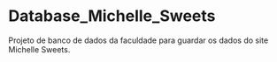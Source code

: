 # Database_Michelle_Sweets

Projeto de banco de dados da faculdade para guardar os dados do site Michelle Sweets.
